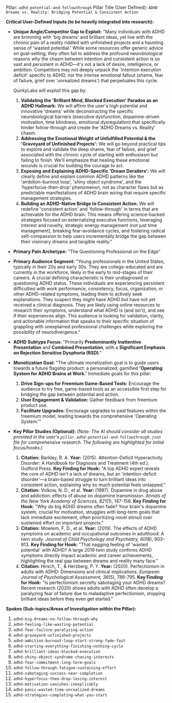Pillar: `adhd-potential-and-followthrough`
Pillar Title (User Defined): `ADHD Dreams vs. Reality: Bridging Potential & Consistent Action`

**Critical User-Defined Inputs (to be heavily integrated into research):**

* **Unique Angle/Competitor Gap to Exploit:**
    "Many individuals with ADHD are brimming with 'big dreams' and brilliant ideas, yet live with the chronic pain of a reality riddled with unfinished projects and a haunting sense of 'wasted potential.' While some resources offer generic advice on goal-setting, they often fail to address the profound neurobiological reasons *why* the chasm between intention and consistent action is so vast and persistent in ADHD—it's not a lack of desire, intelligence, or ambition. Competitors may not deeply unpack the 'intention execution deficit' specific to ADHD, nor the intense emotional fallout (shame, fear of failure, grief over 'unrealized dreams') that perpetuates this cycle.

    QuirkyLabs will exploit this gap by:
    1.  **Validating the 'Brilliant Mind, Blocked Execution' Paradox as an ADHD Hallmark:** We will affirm the user's high potential and innovative 'dreams' while deconstructing the specific neurobiological barriers (executive dysfunction, dopamine-driven motivation, time blindness, emotional dysregulation) that specifically hinder follow-through and create the 'ADHD Dreams vs. Reality' chasm.
    2.  **Addressing the Emotional Weight of Unfulfilled Potential & the 'Graveyard of Unfinished Projects':** We will go beyond practical tips to explore and validate the deep shame, fear of failure, and grief associated with the chronic cycle of starting with enthusiasm but failing to finish. We'll emphasize that healing these emotional wounds is crucial for building the courage to act.
    3.  **Exposing and Explaining ADHD-Specific 'Dream Derailers':** We will clearly define and explain common ADHD patterns like the 'ambition-burnout loop', 'shiny object syndrome', and the 'hyperfocus-then-drop' phenomenon, not as character flaws but as predictable manifestations of ADHD brain wiring that require specific management strategies.
    4.  **Building an ADHD-Native Bridge to Consistent Action:** We will redefine 'consistent action' and 'follow-through' in terms that are achievable for the ADHD brain. This means offering science-backed strategies focused on externalizing executive functions, leveraging interest and novelty, strategic energy management (not just time management), breaking fear-avoidance cycles, and fostering radical self-compassion to help users incrementally bridge the gap between their visionary dreams and tangible reality."

* **Primary Pain Archetype:** "The Questioning Professional on the Edge"

* **Primary Audience Segment:** "Young professionals in the United States, typically in their 20s and early 30s. They are college-educated and are currently in the workforce, likely in the early to mid-stages of their careers. A crucial defining characteristic is their undiagnosed or questioning ADHD status. These individuals are experiencing persistent difficulties with work performance, consistency, focus, organization, or other ADHD-related symptoms, leading them to actively seek explanations. They suspect they *might* have ADHD but have not yet received a clinical diagnosis. They are likely using online resources to research their symptoms, understand what ADHD is (and isn't), and see if their experiences align. This audience is looking for validation, clarity, and actionable information that speaks to their specific situation of grappling with unexplained professional challenges while exploring the possibility of neurodivergence."

* **ADHD Subtype Focus:** "Primarily **Predominantly Inattentive Presentation** and **Combined Presentation**, with a **Significant Emphasis on Rejection Sensitive Dysphoria (RSD)**."

* **Monetization Goal:** "The ultimate monetization goal is to guide users towards a future flagship product: a personalized, gamified **'Operating System for ADHD Brains at Work.'**
    Immediate goals for this pillar:
    1.  **Drive Sign-ups for Freemium Game-Based Tools:** Encourage the audience to try free, game-based tools as an accessible first step for bridging the gap between potential and action.
    2.  **User Engagement & Validation:** Gather feedback from freemium product use.
    3.  **Facilitate Upgrades:** Encourage upgrades to paid features within the freemium model, leading towards the comprehensive 'Operating System.'"

* **Key Pillar Studies (Optional):**
    *(Note: The AI should consider all studies provided in the user's `pillar.adhd-potential-and-followthrough.json` file for comprehensive research. The following are highlighted for initial focus/hooks.)*
    1.  **Citation:** Barkley, R. A. **Year:** (2015). Attention-Deficit Hyperactivity Disorder: A Handbook for Diagnosis and Treatment (4th ed.). Guilford Press. **Key Finding for Hook:** "A top ADHD expert reveals the core of ADHD isn't a lack of dreams, but an 'intention-deficit disorder'—a brain-based struggle to turn brilliant ideas into consistent action, explaining why so much potential feels untapped."
    2.  **Citation:** Volkow, N. D., et al. **Year:** (1997). Dopamine in drug abuse and addiction: effects of abuse on dopamine transmission. *Annals of the New York Academy of Sciences, 821*(1), 147-158. **Key Finding for Hook:** "Why do big ADHD dreams often fade? Your brain's dopamine system, crucial for motivation, struggles with long-term goals that lack immediate excitement, often prioritizing novel stimuli over sustained effort on important projects."
    3.  **Citation:** Mowlem, F. D., et al. **Year:** (2019). The effects of ADHD symptoms on academic and occupational outcomes in adulthood: A twin study. *Journal of Child Psychology and Psychiatry, 60*(8), 903–913. **Key Finding for Hook:** "That nagging feeling of 'wasted potential' with ADHD? A large 2019 twin study confirms ADHD symptoms directly impact academic and career achievements, highlighting the real gap between dreams and reality many face."
    4.  **Citation:** Hirsch, T., & Herzberg, P. Y. **Year:** (2020). Perfectionism in adults with ADHD: Dimensions and clinical implications. *European Journal of Psychological Assessment, 36*(5), 786-795. **Key Finding for Hook:** "Is perfectionism secretly sabotaging your ADHD dreams? Recent research (2020) shows adults with ADHD often develop a paralyzing fear of failure due to maladaptive perfectionism, stopping brilliant ideas before they even get started."

**Spokes (Sub-topics/Areas of Investigation within the Pillar):**

1.  `adhd-big-dreams-no-follow-through-why`
2.  `adhd-feeling-like-wasting-potential`
3.  `adhd-fear-failure-paralyzing-action`
4.  `adhd-graveyard-unfinished-projects`
5.  `adhd-ambition-burnout-loop-start-strong-fade-fast`
6.  `adhd-starting-everything-finishing-nothing-cycle`
7.  `adhd-brilliant-ideas-blocked-execution`
8.  `adhd-shiny-object-syndrome-chasing-interests`
9.  `adhd-fear-commitment-long-term-goals`
10. `adhd-follow-through-fatigue-sustaining-effort`
11. `adhd-sabotaging-success-near-completion`
12. `adhd-hyperfocus-then-drop-losing-interest`
13. `adhd-motivation-vanishes-inexplicably`
14. `adhd-panic-wasted-time-unrealized-dreams`
15. `adhd-strategies-completing-what-you-start`